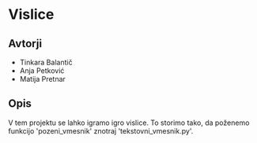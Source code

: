 # Vislice

## Avtorji

* Tinkara Balantič
* Anja Petković
* Matija Pretnar

## Opis

V tem projektu se lahko igramo igro vislice.
To storimo tako, da poženemo funkcijo 'pozeni_vmesnik' znotraj 'tekstovni_vmesnik.py'.